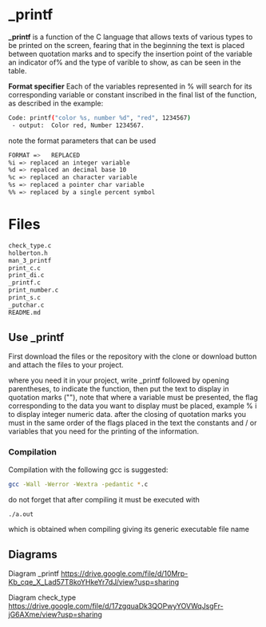 # _printf

**_printf** is a function of the C language that allows texts of various types to be printed on the screen, fearing that in the beginning the text is placed between quotation marks and to specify the insertion point of the variable an indicator of% and the type of varible to show, as can be seen in the table.

**Format specifier**
Each of the variables represented in % will search for its corresponding variable or constant inscribed in the final list of the function, as described in the example:


```sh
Code: printf("color %s, number %d", "red", 1234567)
 - output:  Color red, Number 1234567.
```

note the format parameters that can be used

```sh
FORMAT =>	REPLACED
%i => replaced an integer variable
%d => repalced an decimal base 10
%c => replaced an character variable
%s => replaced a pointer char variable
%% => replaced by a single percent symbol
```


# Files
```sh
check_type.c
holberton.h
man_3_printf
print_c.c
print_di.c
_printf.c
print_number.c
print_s.c
_putchar.c
README.md
```

## Use _printf
First download the files or the repository with the clone or download button and attach the files to your project.

where you need it in your project, write _printf followed by opening parentheses, to indicate the function, then put the text to display in quotation marks (""), note that where a variable must be presented, the flag corresponding to the data you want to display must be placed, example % i to display integer numeric data. after the closing of quotation marks you must in the same order of the flags placed in the text the constants and / or variables that you need for the printing of the information.

### Compilation
Compilation with the following gcc is suggested:
```sh
gcc -Wall -Werror -Wextra -pedantic *.c
```
do not forget that after compiling it must be executed with
```sh
./a.out
```
which is obtained when compiling giving its generic executable file name

## Diagrams

Diagram _printf
https://drive.google.com/file/d/10Mrp-Kb_cqe_X_Lad57T8koYHkeYr7dJ/view?usp=sharing


Diagram check_type https://drive.google.com/file/d/17zgquaDk3QOPwyYOVWqJsgFr-jG6AXme/view?usp=sharing

